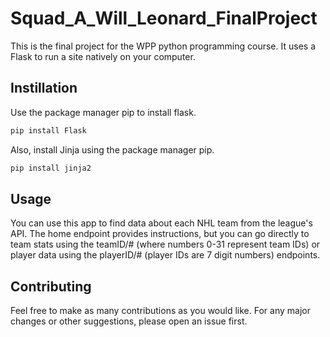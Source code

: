 # Squad_A_Will_Leonard_FinalProject

This is the final project for the WPP python programming course. It uses a Flask to run a site natively on your computer.

## Instillation

Use the package manager pip to install flask.
```bash
pip install Flask
```

Also, install Jinja using the package manager pip.
```bash
pip install jinja2
```

## Usage

You can use this app to find data about each NHL team from the league's API. The home endpoint provides instructions, but you can go directly to team stats using the teamID/# (where numbers 0-31 represent team IDs) or player data using the playerID/# (player IDs are 7 digit numbers) endpoints.

## Contributing

Feel free to make as many contributions as you would like. For any major changes or other suggestions, please open an issue first.
